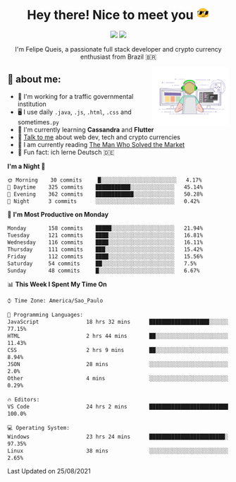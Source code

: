 
<h1 align="center">Hey there! Nice to meet you <img src="assets/sunglasses.gif" width="30"/></h1>

<p align="center">
  <a href="https://www.linkedin.com/in/fqueis"><img src="https://img.shields.io/badge/-LinkedIn-blue?style=flat&logo=Linkedin&logoColor=white" /></a>
  <a href="mailto:fqueis@gmail.com"><img src="https://img.shields.io/badge/-Gmail-c14438?style=flat&logo=Gmail&logoColor=white" /></a>
</p>

<p align="center">I'm Felipe Queis, a passionate full stack developer and crypto currency enthusiast from Brazil 🇧🇷</p>

<img width="35%" align="right" alt="fqueis" src="assets/profile.gif" /></p>

## 🤵 about me:

- 🏢 I'm working for a traffic governmental institution
- 🖥️ I use daily `.java`, `.js`, `.html`, `.css` and sometimes`.py`
- 🌱 I'm currently learning **Cassandra** and **Flutter**
- 💬 [Talk to me](https://github.com/fqueis/fqueis/discussions) about web dev, tech and crypto currencies
- 📖 I am currently reading [The Man Who Solved the Market](https://amzn.com/073521798X)
- 💭 Fun fact: ich lerne Deutsch 🇩🇪

<!--START_SECTION:waka-->
**I'm a Night 🦉** 

```text
🌞 Morning    30 commits     █░░░░░░░░░░░░░░░░░░░░░░░░   4.17% 
🌆 Daytime    325 commits    ███████████░░░░░░░░░░░░░░   45.14% 
🌃 Evening    362 commits    ████████████░░░░░░░░░░░░░   50.28% 
🌙 Night      3 commits      ░░░░░░░░░░░░░░░░░░░░░░░░░   0.42%

```
📅 **I'm Most Productive on Monday** 

```text
Monday       158 commits    █████░░░░░░░░░░░░░░░░░░░░   21.94% 
Tuesday      121 commits    ████░░░░░░░░░░░░░░░░░░░░░   16.81% 
Wednesday    116 commits    ████░░░░░░░░░░░░░░░░░░░░░   16.11% 
Thursday     111 commits    ███░░░░░░░░░░░░░░░░░░░░░░   15.42% 
Friday       112 commits    ████░░░░░░░░░░░░░░░░░░░░░   15.56% 
Saturday     54 commits     ██░░░░░░░░░░░░░░░░░░░░░░░   7.5% 
Sunday       48 commits     █░░░░░░░░░░░░░░░░░░░░░░░░   6.67%

```


📊 **This Week I Spent My Time On** 

```text
⌚︎ Time Zone: America/Sao_Paulo

💬 Programming Languages: 
JavaScript               18 hrs 32 mins      ███████████████████░░░░░░   77.15% 
HTML                     2 hrs 44 mins       ██░░░░░░░░░░░░░░░░░░░░░░░   11.43% 
CSS                      2 hrs 9 mins        ██░░░░░░░░░░░░░░░░░░░░░░░   8.94% 
JSON                     28 mins             ░░░░░░░░░░░░░░░░░░░░░░░░░   2.0% 
Other                    4 mins              ░░░░░░░░░░░░░░░░░░░░░░░░░   0.29%

🔥 Editors: 
VS Code                  24 hrs 2 mins       █████████████████████████   100.0%

💻 Operating System: 
Windows                  23 hrs 24 mins      ████████████████████████░   97.35% 
Linux                    38 mins             ░░░░░░░░░░░░░░░░░░░░░░░░░   2.65%

```


 Last Updated on 25/08/2021
<!--END_SECTION:waka-->
